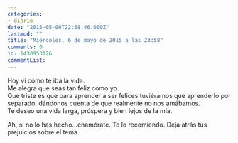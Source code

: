 ```yaml
---
categories:
- diario
date: "2015-05-06T22:58:46.000Z"
lastmod: ""
title: "Miércoles, 6 de mayo de 2015 a las 23:58"
comments: 0
id: 1430953126
commentList:
---
```


Hoy vi cómo te iba la vida.  
Me alegra que seas tan feliz como yo.  
Qué triste es que para aprender a ser felices tuviéramos que aprenderlo por separado, dándonos cuenta de que realmente no nos amábamos.  
Te deseo una vida larga, próspera y bien lejos de la mía.  
  
Ah, si no lo has hecho...enamórate. Te lo recomiendo. Deja atrás tus prejuicios sobre el tema.